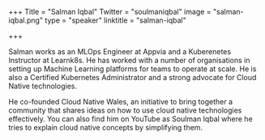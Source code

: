 +++
Title = "Salman Iqbal"
Twitter = "soulmaniqbal"
image = "salman-iqbal.png"
type = "speaker"
linktitle = "salman-iqbal"

+++

Salman works as an MLOps Engineer at Appvia and a Kuberenetes Instructor at Learnk8s. He has worked with a number of organisations in setting up Machine Learning platforms for teams to operate at scale. He is also a Certified Kubernetes Administrator and a strong advocate for Cloud Native technologies.

He co-founded Cloud Native Wales, an initiative to bring together a community that shares ideas on how to use cloud native technologies effectively. You can also find him on YouTube as Soulman Iqbal where he tries to explain cloud native concepts by simplifying them. 